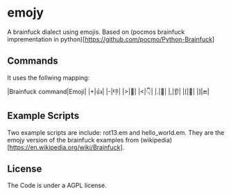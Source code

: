 # emojy

A brainfuck dialect using emojis. Based on (pocmos brainfuck imprementation in python)[https://github.com/pocmo/Python-Brainfuck]

## Commands

It uses the follwing mapping:

|Brainfuck command|Emoji|
|+|👍|
|-|👎|
|>|🖕|
|<|👇|
|.|👄|
|,|👂|
|[|🔁|
|]|🔚|

## Example Scripts

Two example scripts are include: rot13.em and hello_world.em. They are the emojy version of the brainfuck examples from (wikipedia)[https://en.wikipedia.org/wiki/Brainfuck].

## License

The Code is under a AGPL license.